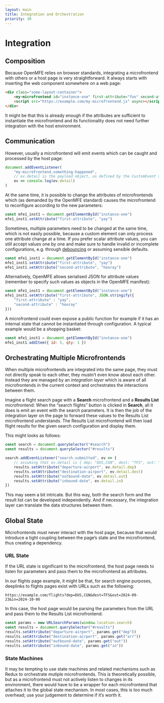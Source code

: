 ```yaml
---
layout: main
title: Integration and Orchestration
priority: 30
---
```


# Integration

## Composition

Because OpenMFE relies on browser standards, integrating a microfrontend with others or a host page is very straightforward. It always starts with inserting the web component somewhere on a web page:

```html
<div class="some-layout-container">
    <my-microfrontend id="instance-one" first-attribute="foo" second-attribute="bar"></my-microfrontend>
    <script src="https://example.com/my-microfrontend.js" async></script>
</div>
```

It might be that this is already enough if the attributes are sufficient to instantiate the microfrontend and its functionality does not need further integration with the host environment.

## Communication

However, usually a microfrontend will emit events which can be caught and processed by the host page:

```js
document.addEventListener(
    "my-microfrontend.something-happened",
    // ev.detail is the payload object, as defined by the CustomEvent specification
    ev => console.log(ev.detail)
)
```

At the same time, it is possible to change the attributes of microfrontends which (as demanded by the OpenMFE standard) causes the microfrontend to reconfigure according to the new parameters:

```js
const mfe1_inst1 = document.getElementById("instance-one")
mfe1_inst1.setAttribute("first-attribute", "yay")
```

Sometimes, multiple parameters need to be changed at the same time, which is not easily possible, because a custom element can only process one attribute change at a time. If you prefer scalar attribute values, you can still accept values one by one and make sure to handle invalid or incomplete configurations, e.g. through [debouncing](https://css-tricks.com/debouncing-throttling-explained-examples/) or assuming sensible defaults.

```js
const mfe1_inst1 = document.getElementById("instance-one")
mfe1_inst1.setAttribute("first-attribute", "yay")
mfe1_inst1.setAttribute("second-attribute", "hooray")
```

Alternatively, OpenMFE allows serialised JSON for attribute values (remember to specify such values as objects in the OpenMFE manifest):

```js
const mfe1_inst1 = document.getElementById("instance-one")
mfe1_inst1.setAttribute("first-attribute", JSON.stringify({
    "first-attribute" : "yay",
    "second-attribute" : "hooray"
}))
```

A microfrontend could even expose a public function for example if it has an internal state that cannot be instantiated through configuration. A typical example would be a shopping basket:

```js
const mfe1_inst1 = document.getElementById("instance-one")
mfe1_inst1.addItem({ id: 5, qty: 1 })
```


## Orchestrating Multiple Microfrontends

When multiple microfrontends are integrated into the same page, they must not directly speak to each other, they mustn’t even know about each other. Instead they are managed by an *integration layer* which is aware of all microfrontends in the current context and orchestrates the interactions between them.

Imagine a flight search page with a **Search** microfrontend and a **Results List** microfrontend: When the “search flights” button is clicked in **Search**, all it does is emit an event with the search parameters. It is then the job of the integration layer on the page to forward these values to the Results List microfrontend understands. The Results List microfrontend will then load flight results for the given search configuration and display them.

This might looks as follows:

```js
const search = document.querySelector("#search")
const results = document.querySelector("#results")

search.addEventListener("search.submitted", ev => {
    // assuming that ev.detail is { dep: "DUS,CGN", dest: "TFS", out: "2024-09-23", in: "2024-10-06" }
    results.setAttribute("departure-airport", ev.detail.dep)
    results.setAttribute("destination-airport", ev.detail.dest)
    results.setAttribute("outbound-date", ev.detail.out)
    results.setAttribute("inbound-date", ev.detail.in)
})
```

This may seem a bit intricate. But this way, both the search form and the result list can be developed independently. And if necessary, the integration layer can translate the data structures between them.

## Global State

Microfrontends must never interact with the host page, because that would introduce a tight coupling between the page’s state and the microfrontend, thus creating a dependency.

### URL State

If the URL state is significant to the microfrontend, the host page needs to listen for parameters and pass them to the microfrontend as attributes.

In our flights page example, it might be that, for search engine purposes, deeplinks to flights pages exist with URLs such as the following:

```
https://example.com/flights?dep=DUS,CGN&dest=TFS&out=2024-09-23&in=2024-10-06
```

In this case, the host page would be parsing the parameters from the URL and pass them to the Results List microfrontend:

```js
const params = new URLSearchParams(window.location.search)
const results = document.querySelector("#results")
results.setAttribute("departure-airport", params.get("dep"))
results.setAttribute("destination-airport", params.get("arr"))
results.setAttribute("outbound-date", params.get("out"))
results.setAttribute("inbound-date", params.get("in"))
```

### State Machines

It may be tempting to use state machines and related mechanisms such as Redux to orchestrate mutiple microfrontends. This is theoretically possible, but as a microfrontend must not actively listen to changes in its environment, there would have to be a wrapper for each microfrontend that attaches it to the global state mechanism. In most cases, this is too much overhead; use your judgement to determine if it’s worth it.